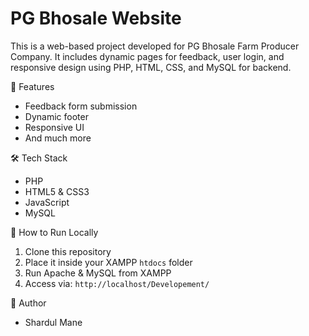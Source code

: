 # PG Bhosale Website

This is a web-based project developed for PG Bhosale Farm Producer Company. It includes dynamic pages for feedback, user login, and responsive design using PHP, HTML, CSS, and MySQL for backend.

 📁 Features
- Feedback form submission
- Dynamic footer
- Responsive UI
- And much more

🛠️ Tech Stack
- PHP
- HTML5 & CSS3
- JavaScript
- MySQL

🚀 How to Run Locally
1. Clone this repository
2. Place it inside your XAMPP `htdocs` folder
3. Run Apache & MySQL from XAMPP
4. Access via: `http://localhost/Developement/`

📌 Author
- Shardul Mane
